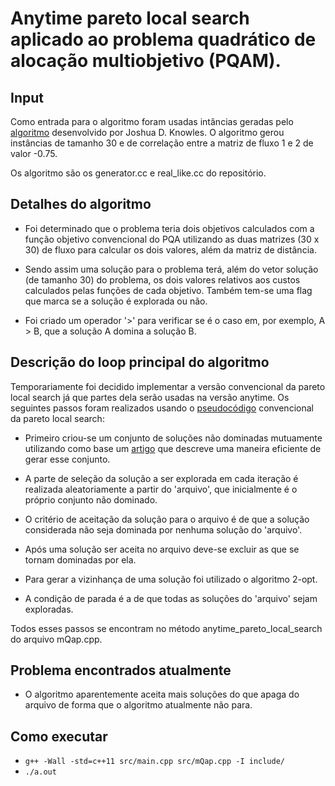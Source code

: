 # Anytime pareto local search aplicado ao problema quadrático de alocação multiobjetivo (PQAM).

## Input

Como entrada para o algoritmo foram usadas intâncias geradas pelo [algoritmo](https://www.cs.bham.ac.uk/~jdk/mQAP/) desenvolvido por Joshua D. Knowles.  O algoritmo gerou instâncias de tamanho 30 e de correlação entre a matriz de fluxo 1 e 2 de valor -0.75.

Os algoritmo são os generator.cc e real_like.cc do repositório.

## Detalhes do algoritmo
- Foi determinado que o problema teria dois objetivos calculados com a função objetivo convencional do PQA utilizando as duas matrizes (30 x 30) de fluxo para calcular os dois valores, além da matriz de distância.

- Sendo assim uma solução para o problema terá, além do vetor solução (de tamanho 30) do problema, os dois valores relativos aos custos calculados pelas funções de cada objetivo. Também tem-se uma flag que marca se a solução é explorada ou não.

- Foi criado um operador '>' para verificar se é o caso em, por exemplo, A > B, que a solução A domina a solução B.

## Descrição do loop principal do algoritmo
Temporariamente foi decidido implementar a versão convencional da pareto local search já que partes dela serão usadas na versão anytime.
Os seguintes passos foram realizados usando o [pseudocódigo](https://www.researchgate.net/publication/273400799_Anytime_Pareto_local_search) convencional da pareto local search: 

- Primeiro criou-se um conjunto de soluções não dominadas mutuamente utilizando como base um [artigo](https://www.researchgate.net/publication/43789438_A_Fast_Algorithm_for_Finding_the_non_Dominated_Set_in_Multiobjective_Optimization) que descreve uma maneira eficiente de gerar esse conjunto.
- A parte de seleção da solução a ser explorada em cada iteração é realizada aleatoriamente a partir do 'arquivo', que inicialmente é o próprio conjunto não dominado.

- O critério de aceitação da solução para o arquivo é de que a solução considerada não seja dominada por nenhuma solução do 'arquivo'.
 
 - Após uma solução ser aceita no arquivo deve-se excluir as que se tornam dominadas por ela.
 
- Para gerar a vizinhança de uma solução foi utilizado o algoritmo 2-opt.

- A condição de parada é a de que todas as soluções do 'arquivo' sejam exploradas.

Todos esses passos se encontram no método anytime_pareto_local_search do arquivo mQap.cpp.

## Problema encontrados atualmente
- O algoritmo aparentemente aceita mais soluções do que apaga do arquivo de forma que o algoritmo atualmente não para.

## Como executar
- `g++ -Wall -std=c++11 src/main.cpp src/mQap.cpp -I include/`
- `./a.out`
